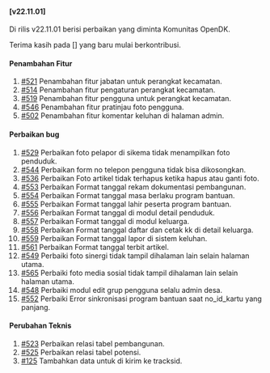 #### [v22.11.01]

Di rilis v22.11.01 berisi perbaikan yang diminta Komunitas OpenDK.

Terima kasih pada [] yang baru mulai berkontribusi.

#### Penambahan Fitur

1. [#521](https://github.com/OpenSID/OpenDK/issues/521) Penambahan fitur jabatan untuk perangkat kecamatan.
2. [#514](https://github.com/OpenSID/OpenDK/issues/514) Penambahan fitur pengaturan perangkat kecamatan.
3. [#519](https://github.com/OpenSID/OpenDK/issues/519) Penambahan fitur pengguna untuk perangkat kecamatan.
4. [#546](https://github.com/OpenSID/OpenDK/issues/546) Penambahan fitur pratinjau foto pengguna.
5. [#502](https://github.com/OpenSID/OpenDK/issues/502) Penambahan fitur komentar keluhan di halaman admin.

#### Perbaikan bug

1. [#529](https://github.com/OpenSID/OpenDK/issues/529) Perbaikan foto pelapor di sikema tidak menampilkan foto penduduk.
2. [#544](https://github.com/OpenSID/OpenDK/issues/544) Perbaikan form no telepon pengguna tidak bisa dikosongkan.
3. [#536](https://github.com/OpenSID/OpenDK/pull/536) Perbaikan Foto artikel tidak terhapus ketika hapus atau ganti foto.
4. [#553](https://github.com/OpenSID/OpenDK/issues/553) Perbaikan Format tanggal rekam dokumentasi pembangunan.
5. [#554](https://github.com/OpenSID/OpenDK/issues/554) Perbaikan Format tanggal masa berlaku program bantuan.
6. [#555](https://github.com/OpenSID/OpenDK/issues/555) Perbaikan Format tanggal lahir peserta program bantuan.
7. [#556](https://github.com/OpenSID/OpenDK/issues/556) Perbaikan Format tanggal di modul detail penduduk.
8. [#557](https://github.com/OpenSID/OpenDK/issues/557) Perbaikan Format tanggal di modul keluarga.
9. [#558](https://github.com/OpenSID/OpenDK/issues/558) Perbaikan Format tanggal daftar dan cetak kk di detail keluarga.
10. [#559](https://github.com/OpenSID/OpenDK/issues/559) Perbaikan Format tanggal lapor di sistem keluhan.
11. [#561](https://github.com/OpenSID/OpenDK/issues/561) Perbaikan Format tanggal terbit artikel.
12. [#549](https://github.com/OpenSID/OpenDK/issues/549) Perbaiki foto sinergi tidak tampil dihalaman lain selain halaman utama.
13. [#565](hhttps://github.com/OpenSID/OpenDK/issues/565) Perbaiki foto media sosial tidak tampil dihalaman lain selain halaman utama.
14. [#548](https://github.com/OpenSID/OpenDK/issues/548) Perbaiki modul edit grup pengguna selalu admin desa.
15. [#552](https://github.com/OpenSID/OpenDK/issues/552) Perbaiki Error sinkronisasi program bantuan saat no_id_kartu yang panjang.

#### Perubahan Teknis

1. [#523](https://github.com/OpenSID/OpenDK/issues/523) Perbaikan relasi tabel pembangunan.
2. [#525](https://github.com/OpenSID/OpenDK/issues/525) Perbaikan relasi tabel potensi.
2. [#125](https://github.com/OpenSID/tracksid/issues/125) Tambahkan data untuk di kirim ke tracksid.
